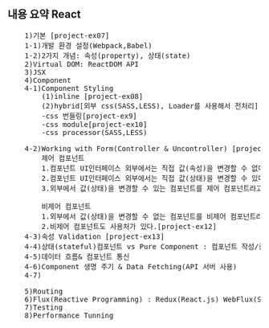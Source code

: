 ## 내용 요약 React
<pre>
    1)기본 [project-ex07] 
    1-1)개발 환경 설정(Webpack,Babel)
    1-2)2가지 개념: 속성(property), 상태(state)
    2)Virtual DOM: ReactDOM API
    3)JSX
    4)Component
    4-1)Component Styling
        (1)inline [project-ex08]
        (2)hybrid[외부 css(SASS,LESS), Loader를 사용해서 전처리]
        -css 번들링[project-ex9]
        -css module[project-ex10]
        -css processor(SASS,LESS)
    
    4-2)Working with Form(Controller & Uncontroller) [project-ex11]
        제어 컴포넌트
        1.컴포넌트 UI인터페이스 외부에서는 직접 값(속성)을 변경할 수 없다.
        2.컴포넌트 UI인터페이스 외부에서는 직접 값(상태)을 변경할 수 있다.
        3.외부에서 값(상태)을 변경할 수 있는 컴포넌트를 제어 컴포넌트라고 한다.

        비제어 컴포넌트
        1.외부에서 값(상태)을 변경할 수 없는 컴포넌트를 비제어 컴포넌트라고 한다.
        2.비제어 컴포넌트도 사용처가 있다.[project-ex12]
    4-3)속성 Validation [project-ex13]
    4-4)상태(stateful)컴포넌트 vs Pure Component : 컴포넌트 작성/중첩
    4-5)데이터 흐름& 컴포넌트 통신
    4-6)Component 생명 주기 & Data Fetching(API 서버 사용)
    4-7)

    5)Routing
    6)Flux(Reactive Programming) : Redux(React.js) WebFlux(Spring) Nuxt(Vue.js)
    7)Testing
    8)Performance Tunning
<pre>